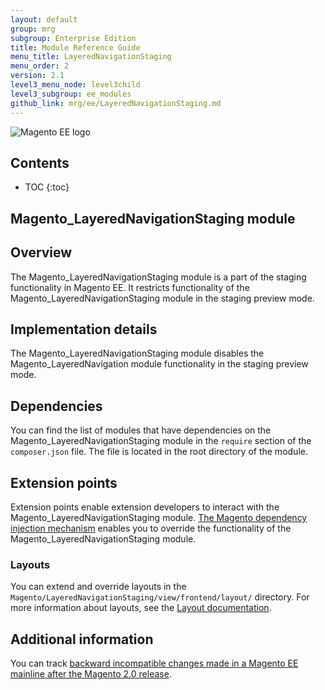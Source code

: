 ```yaml
---
layout: default
group: mrg
subgroup: Enterprise Edition
title: Module Reference Guide
menu_title: LayeredNavigationStaging
menu_order: 2
version: 2.1
level3_menu_node: level3child
level3_subgroup: ee_modules
github_link: mrg/ee/LayeredNavigationStaging.md
---
```


![Magento EE logo]({{site.baseurl}}common/images/ee-only_large.png)

<h2>Contents</h2>

* TOC
{:toc}

## Magento_LayeredNavigationStaging module

## Overview

The Magento_LayeredNavigationStaging module is a part of the staging functionality in Magento EE.
It restricts functionality of the Magento_LayeredNavigationStaging module in the staging preview mode.

## Implementation details

The Magento_LayeredNavigationStaging module disables the Magento_LayeredNavigation module functionality in the staging preview mode.

## Dependencies

You can find the list of modules that have dependencies on the Magento_LayeredNavigationStaging module in the `require` section of the `composer.json` file. The file is located in the root directory of the module.

## Extension points

Extension points enable extension developers to interact with the Magento_LayeredNavigationStaging module. [The Magento dependency injection mechanism](http://devdocs.magento.com/guides/v2.1/mrg/depend-inj.html) enables you to override the functionality of the Magento_LayeredNavigationStaging module.

### Layouts

You can extend and override layouts in the `Magento/LayeredNavigationStaging/view/frontend/layout/` directory.
For more information about layouts, see the [Layout documentation](http://devdocs.magento.com/guides/v2.1/frontend-dev-guide/layouts/layout-overview.html).

## Additional information

You can track [backward incompatible changes made in a Magento EE mainline after the Magento 2.0 release](http://devdocs.magento.com/guides/v2.0/release-notes/changes/ee_changes.html).
